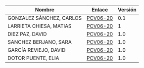 | Nombre | Enlace | Versión |
|--------|--------|---------|
|GONZALEZ SÁNCHEZ, CARLOS | [PCV06-20](https://github.com/carlosgs-iesgoya/UML) | 0.1 |
|LARRIETA CHIESA, MATIAS  | [PCV06-20](https://github.com/MatChiesa/UML-PCV06-20)| 1 |
|DIEZ PAZ, DAVID | [PCV06-20](https://github.com/david10paz/PCV06-20----David-Diez) | 1.0 |
|SANCHEZ BERJANO, SARA| [PCV06-20](https://github.com/sarosilla/DiagramaSecuencia.git) |1.0|
|GARCÍA REVIEJO, DAVID | [PCV06-20](https://github.com/David0304/DiagramaDeSecuencia) | 1.0 |
|DOTOR PUENTE, ELIA | [PCV06-20](https://github.com/eliadotor/UML/tree/master/sequence/PCV06-20) | 1.0 |
